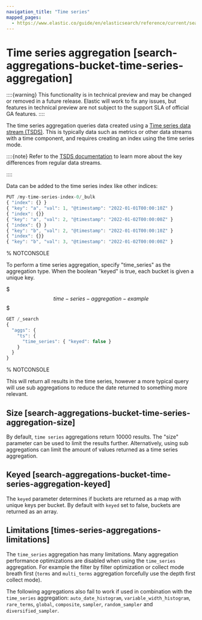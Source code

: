 ```yaml
---
navigation_title: "Time series"
mapped_pages:
  - https://www.elastic.co/guide/en/elasticsearch/reference/current/search-aggregations-bucket-time-series-aggregation.html
---
```


# Time series aggregation [search-aggregations-bucket-time-series-aggregation]


::::{warning}
This functionality is in technical preview and may be changed or removed in a future release. Elastic will work to fix any issues, but features in technical preview are not subject to the support SLA of official GA features.
::::


The time series aggregation queries data created using a [Time series data stream (TSDS)](docs-content://manage-data/data-store/data-streams/time-series-data-stream-tsds.md). This is typically data such as metrics or other data streams with a time component, and requires creating an index using the time series mode.

::::{note}
Refer to the [TSDS documentation](docs-content://manage-data/data-store/data-streams/time-series-data-stream-tsds.md#differences-from-regular-data-stream) to learn more about the key differences from regular data streams.

::::


Data can be added to the time series index like other indices:

```js
PUT /my-time-series-index-0/_bulk
{ "index": {} }
{ "key": "a", "val": 1, "@timestamp": "2022-01-01T00:00:10Z" }
{ "index": {}}
{ "key": "a", "val": 2, "@timestamp": "2022-01-02T00:00:00Z" }
{ "index": {} }
{ "key": "b", "val": 2, "@timestamp": "2022-01-01T00:00:10Z" }
{ "index": {}}
{ "key": "b", "val": 3, "@timestamp": "2022-01-02T00:00:00Z" }
```
%  NOTCONSOLE

To perform a time series aggregation, specify "time_series" as the aggregation type. When the boolean "keyed" is true, each bucket is given a unique key.

$$$time-series-aggregation-example$$$

```js
GET /_search
{
  "aggs": {
    "ts": {
      "time_series": { "keyed": false }
    }
  }
}
```
%  NOTCONSOLE

This will return all results in the time series, however a more typical query will use sub aggregations to reduce the date returned to something more relevant.

## Size [search-aggregations-bucket-time-series-aggregation-size]

By default, `time series` aggregations return 10000 results. The "size" parameter can be used to limit the results further. Alternatively, using sub aggregations can limit the amount of values returned as a time series aggregation.


## Keyed [search-aggregations-bucket-time-series-aggregation-keyed]

The `keyed` parameter determines if buckets are returned as a map with unique keys per bucket. By default with `keyed` set to false, buckets are returned as an array.


## Limitations [times-series-aggregations-limitations]

The `time_series` aggregation has many limitations. Many aggregation performance optimizations are disabled when using the `time_series` aggregation. For example the filter by filter optimization or collect mode breath first (`terms` and `multi_terms` aggregation forcefully use the depth first collect mode).

The following aggregations also fail to work if used in combination with the `time_series` aggregation: `auto_date_histogram`, `variable_width_histogram`, `rare_terms`, `global`, `composite`, `sampler`, `random_sampler` and `diversified_sampler`.


